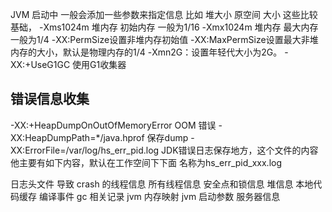JVM 启动中 一般会添加一些参数来指定信息 比如 堆大小  原空间 大小 这些比较基础，
-Xms1024m 堆内存 初始内存  一般为1/16
-Xmx1024m 堆内存 最大内存 一般为1/4
-XX:PermSize设置非堆内存初始值
-XX:MaxPermSize设置最大非堆内存的大小，默认是物理内存的1/4
-Xmn2G：设置年轻代大小为2G。
-XX:+UseG1GC 使用G1收集器 
## 错误信息收集
 -XX:+HeapDumpOnOutOfMemoryError OOM 错误
 -XX:HeapDumpPath=*/java.hprof  保存dump 
 -XX:ErrorFile=/var/log/hs_err_pid<pid>.log  JDK错误日志保存地方，这个文件的内容他主要有如下内容，默认在工作空间下下面 名称为hs_err_pid_xxx.log

日志头文件
导致 crash 的线程信息
所有线程信息
安全点和锁信息
堆信息
本地代码缓存
编译事件
gc 相关记录
jvm 内存映射
jvm 启动参数
服务器信息
